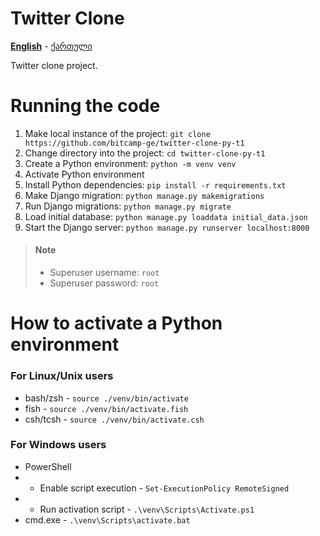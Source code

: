 # Twitter Clone

**[English][en]** - [ქართული][ge]

Twitter clone project.

# Running the code

1. Make local instance of the project: `git clone https://github.com/bitcamp-ge/twitter-clone-py-t1`
0. Change directory into the project: `cd twitter-clone-py-t1`
0. Create a Python environment: `python -m venv venv`
0. Activate Python environment
0. Install Python dependencies: `pip install -r requirements.txt`
0. Make Django migration: `python manage.py makemigrations`
0. Run Django migrations: `python manage.py migrate`
0. Load initial database: `python manage.py loaddata initial_data.json`
0. Start the Django server: `python manage.py runserver localhost:8000`

> #### Note
> - Superuser username: `root`
> - Superuser password: `root`

# How to activate a Python environment

### For Linux/Unix users
- bash/zsh - `source ./venv/bin/activate`
- fish - `source ./venv/bin/activate.fish`
- csh/tcsh - `source ./venv/bin/activate.csh`

### For Windows users
- PowerShell
- - Enable script execution - `Set-ExecutionPolicy RemoteSigned`
- - Run activation script - `.\venv\Scripts\Activate.ps1`
- cmd.exe - `.\venv\Scripts\activate.bat`

[en]: https://github.com/bitcamp-ge/twitter-clone-py-t1#readme
[ge]: README.ge.md